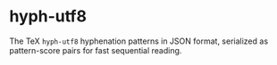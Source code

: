 # hyph-utf8
The TeX `hyph-utf8` hyphenation patterns in JSON format, serialized as pattern-score pairs for fast sequential reading.
